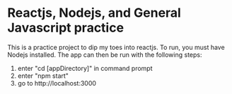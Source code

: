 # Reactjs, Nodejs, and General Javascript practice
This is a practice project to dip my toes into reactjs.
To run, you must have Nodejs installed. The app can then be run with the following steps:
1. enter "cd \[appDirectory]" in command prompt
2. enter "npm start"
3. go to http://localhost:3000
